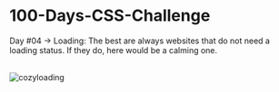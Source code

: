 # 100-Days-CSS-Challenge
Day #04 -> Loading: The best are always websites that do not need a loading status. If they do, here would be a calming one.<br><br>

![cozyloading](https://github.com/user-attachments/assets/95bc16f4-bc18-4515-8e25-8974be4f4c93)
